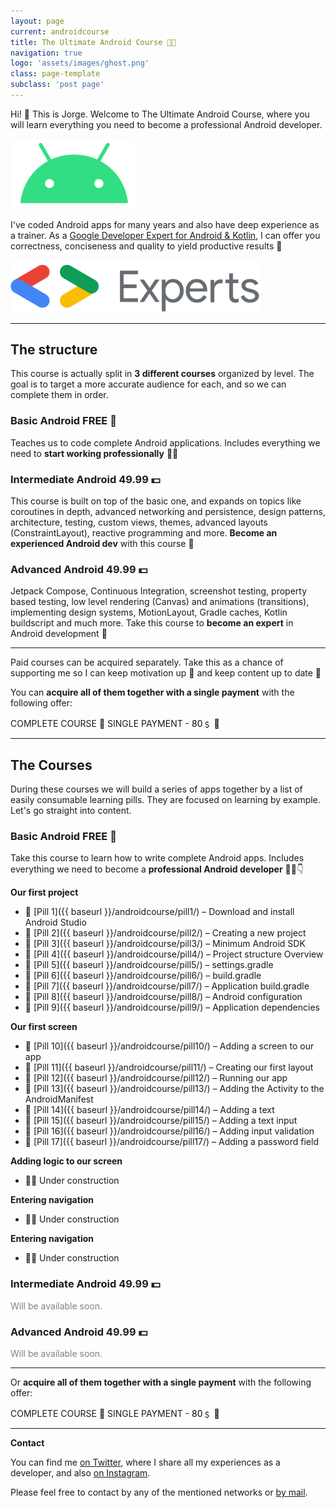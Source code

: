 ```yaml
---
layout: page
current: androidcourse
title: The Ultimate Android Course 👨‍🏫
navigation: true
logo: 'assets/images/ghost.png'
class: page-template
subclass: 'post page'
---
```


Hi! 👋 This is Jorge. Welcome to The Ultimate Android Course, where you will learn everything you need to become a professional Android developer.

<img src="../assets/images/androidlogo2.png" alt="My portrait pic" style="width:200px;">

I've coded Android apps for many years and also have deep experience as a trainer. As a <a href="https://developers.google.com/community/experts/directory/profile/profile-jorge_castillo">Google Developer Expert for Android & Kotlin</a>, I can offer you correctness, conciseness and quality to yield productive results 🚀

<img src="../assets/images/gde.png" alt="My portrait pic" style="width:400px;">

---

## The structure

This course is actually split in **3 different courses** organized by level. The goal is to target a more accurate audience for each, and so we can complete them in order.

### Basic Android <span class="freetag">FREE 🎁</span>

Teaches us to code complete Android applications. Includes everything we need to **start working professionally** 👨‍💻

### Intermediate Android <span class="paidtag-inline">49.99 💵</span>

This course is built on top of the basic one, and expands on topics like coroutines in depth, advanced networking and persistence, design patterns, architecture, testing, custom views, themes, advanced layouts (ConstraintLayout), reactive programming and more. **Become an experienced Android dev** with this course 🤩

### Advanced Android <span class="paidtag-inline">49.99 💵</span>

Jetpack Compose, Continuous Integration, screenshot testing, property based testing, low level rendering (Canvas) and animations (transitions), implementing design systems, MotionLayout, Gradle caches, Kotlin buildscript and much more. Take this course to **become an expert** in Android development 🚀

---

Paid courses can be acquired separately. Take this as a chance of supporting me so I can keep motivation up 🙌 and keep content up to date 🙏

You can **acquire all of them together with a single payment** with the following offer:

<span class="paidtag">COMPLETE COURSE 🚀 SINGLE PAYMENT - <span style="color:#000000;">80﹩ 🤩</span></span>

---

## The Courses

During these courses we will build a series of apps together by a list of easily consumable learning pills. They are focused on learning by example. Let's go straight into content.

### Basic Android <span class="freetag">FREE 🎁</span>

Take this course to learn how to write complete Android apps. Includes everything we need to become a **professional Android developer** 👨‍💻👇

**Our first project**

* 💊 [Pill 1]({{ baseurl }}/androidcourse/pill1/) – Download and install Android Studio
* 💊 [Pill 2]({{ baseurl }}/androidcourse/pill2/) – Creating a new project
* 💊 [Pill 3]({{ baseurl }}/androidcourse/pill3/) – Minimum Android SDK
* 💊 [Pill 4]({{ baseurl }}/androidcourse/pill4/) – Project structure Overview
* 💊 [Pill 5]({{ baseurl }}/androidcourse/pill5/) – settings.gradle
* 💊 [Pill 6]({{ baseurl }}/androidcourse/pill6/) – build.gradle
* 💊 [Pill 7]({{ baseurl }}/androidcourse/pill7/) – Application build.gradle
* 💊 [Pill 8]({{ baseurl }}/androidcourse/pill8/) – Android configuration
* 💊 [Pill 9]({{ baseurl }}/androidcourse/pill9/) – Application dependencies

**Our first screen**

* 💊 [Pill 10]({{ baseurl }}/androidcourse/pill10/) – Adding a screen to our app
* 💊 [Pill 11]({{ baseurl }}/androidcourse/pill11/) – Creating our first layout
* 💊 [Pill 12]({{ baseurl }}/androidcourse/pill12/) – Running our app
* 💊 [Pill 13]({{ baseurl }}/androidcourse/pill13/) – Adding the Activity to the AndroidManifest
* 💊 [Pill 14]({{ baseurl }}/androidcourse/pill14/) – Adding a text
* 💊 [Pill 15]({{ baseurl }}/androidcourse/pill15/) – Adding a text input
* 💊 [Pill 16]({{ baseurl }}/androidcourse/pill16/) – Adding input validation
* 💊 [Pill 17]({{ baseurl }}/androidcourse/pill17/) – Adding a password field

**Adding logic to our screen**

* 👷‍♂️ Under construction

**Entering navigation**

* 👷‍♂️ Under construction

**Entering navigation**

* 👷‍♂️ Under construction

### Intermediate Android <span class="paidtag-inline">49.99 💵</span>

<span style="color:gray">Will be available soon.</span>

### Advanced Android <span class="paidtag-inline">49.99 💵</span>

<span style="color:gray">Will be available soon.</span>

---

Or **acquire all of them together with a single payment** with the following offer:

<span class="paidtag">COMPLETE COURSE 🚀 SINGLE PAYMENT - <span style="color:#000000;">80﹩ 🤩</span></span>

---

**Contact**

You can find me [on Twitter](https://www.twitter.com/JorgeCastilloPR), where I share all my experiences as a developer, and also [on Instagram](https://www.instagram.com/jorgecastillopr).


Please feel free to contact by any of the mentioned networks or [by mail](mailto:jorge.castillo.prz@gmail.com).
